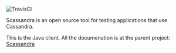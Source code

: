 ![TravisCI](https://travis-ci.org/chbatey/scassandra-java-client.svg?branch=master)

Scassandra is an open source tool for testing applications that use Cassandra.

This is the Java client. All the documenation is at the parent project: [Scassandra](http://www.scassandra.org)
